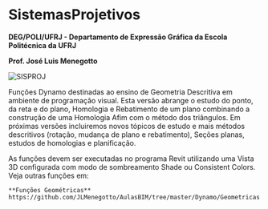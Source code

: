 # SistemasProjetivos
**DEG/POLI/UFRJ - Departamento de Expressão Gráfica da Escola Politécnica da UFRJ**

**Prof. José Luis Menegotto**

![SISPROJ](https://user-images.githubusercontent.com/9437020/177428869-755e0a02-a97b-43c2-aa45-028e761a5b23.PNG)


Funções Dynamo destinadas ao ensino de Geometria Descritiva em ambiente de programação visual. Esta versão abrange o estudo do ponto, da reta e do plano, Homologia e Rebatimento de um plano combinando a construção de uma Homologia Afim com o método dos triângulos. Em próximas versões incluiremos novos tópicos de estudo e mais métodos descritivos (rotação, mudança de plano e rebatimento), Seções planas, estudos de homologias e planificação.

As funções devem ser executadas no programa Revit utilizando uma Vista 3D configurada com modo de sombreamento Shade ou Consistent Colors.
Veja outras funções em:

    **Funções Geométricas**          https://github.com/JLMenegotto/AulasBIM/tree/master/Dynamo/Geometricas
